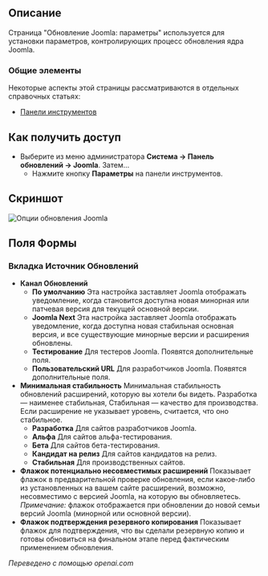 <!-- Filename: Help4.x:Joomla_Update:_Options / Display title: Обновление Joomla: Параметры -->

## Описание

Страница "Обновление Joomla: параметры" используется для установки параметров, контролирующих процесс обновления ядра Joomla.

### Общие элементы

Некоторые аспекты этой страницы рассматриваются в отдельных справочных статьях:

* [Панели инструментов](jdocmanual?article=help/common-elements/toolbars)

## Как получить доступ

- Выберите из меню администратора **Система → Панель обновлений → Joomla**. Затем...
  - Нажмите кнопку **Параметры** на панели инструментов.

## Скриншот

![Опции обновления Joomla](../../../ru/images/joomla-update/joomla-update-options.png)

## Поля Формы

### Вкладка Источник Обновлений

- **Канал Обновлений**
  - **По умолчанию** Эта настройка заставляет Joomla отображать уведомление, когда становится доступна новая минорная или патчевая версия для текущей основной версии.
  - **Joomla Next** Эта настройка заставляет Joomla отображать уведомление, когда доступна новая стабильная основная версия, и все существующие минорные версии и расширения обновлены.
  - **Тестирование** Для тестеров Joomla. Появятся дополнительные поля.
  - **Пользовательский URL** Для разработчиков Joomla. Появятся дополнительные поля.
- **Минимальная стабильность** Минимальная стабильность обновлений расширений, которую вы хотели бы видеть. Разработка — наименее стабильная, Стабильная — качество для производства. Если расширение не указывает уровень, считается, что оно стабильное.
  - **Разработка** Для сайтов разработчиков Joomla.
  - **Альфа** Для сайтов альфа-тестирования.
  - **Бета** Для сайтов бета-тестирования.
  - **Кандидат на релиз** Для сайтов кандидатов на релиз.
  - **Стабильная** Для производственных сайтов.
- **Флажок потенциально несовместимых расширений** Показывает флажок в предварительной проверке обновления, если какое-либо из установленных на вашем сайте расширений, возможно, несовместимо с версией Joomla, на которую вы обновляетесь. *Примечание:* флажок отображается при обновлении до новой семьи версий Joomla (минорной или основной версии).
- **Флажок подтверждения резервного копирования** Показывает флажок для подтверждения, что вы сделали резервную копию и готовы обновиться на финальном этапе перед фактическим применением обновления. 

*Переведено с помощью openai.com*

